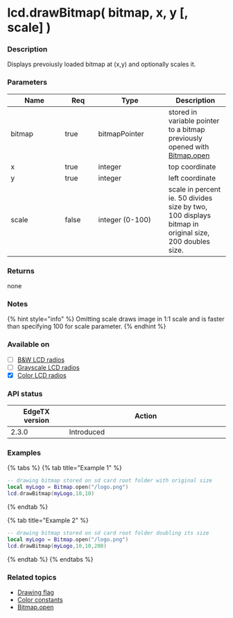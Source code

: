 # lcd.drawBitmap( bitmap, x, y \[, scale] )

### Description

Displays prevoiusly loaded bitmap at (x,y) and optionally scales it.

### Parameters

<table><thead><tr><th width="109">Name</th><th width="61" data-type="checkbox">Req</th><th width="146">Type</th><th>Description</th></tr></thead><tbody><tr><td>bitmap</td><td>true</td><td>bitmapPointer</td><td>stored in variable pointer to a bitmap previously opened with <a href="../bitmap/open.md">Bitmap.open</a></td></tr><tr><td>x</td><td>true</td><td>integer</td><td>top coordinate</td></tr><tr><td>y</td><td>true</td><td>integer</td><td>left coordinate</td></tr><tr><td>scale</td><td>false</td><td>integer (0-100)</td><td>scale in percent ie. 50 divides size by two, 100 displays bitmap in original size, 200 doubles size.</td></tr></tbody></table>

### Returns

none

### Notes

{% hint style="info" %}
Omitting scale draws image in 1:1 scale and is faster than specifying 100 for scale parameter.
{% endhint %}

### Available on

* [ ] [B\&W LCD radios](../../overview/radios/#radios-with-b-and-w-lcd-screen)
* [ ] [Grayscale LCD radios](../../overview/radios/#radios-with-grayscale-lcd-screen)
* [x] [Color LCD radios](../../overview/radios/#radios-with-color-lcd-screen)

### API status

<table><thead><tr><th width="166">EdgeTX version</th><th width="573">Action</th></tr></thead><tbody><tr><td>2.3.0</td><td>Introduced</td></tr></tbody></table>

### Examples&#x20;

{% tabs %}
{% tab title="Example 1" %}
```lua
-- drawing bitmap stored on sd card root folder with original size
local myLogo = Bitmap.open("/logo.png")
lcd.drawBitmap(myLogo,10,10)
```
{% endtab %}

{% tab title="Example 2" %}
```lua
-- drawing bitmap stored on sd card root folder doubling its size
local myLogo = Bitmap.open("/logo.png")
lcd.drawBitmap(myLogo,10,10,200)
```
{% endtab %}
{% endtabs %}

### Related topics

* [Drawing flag](../../lua-api-programming/drawing-flags-and-colors.md)
* [Color constants](../constants/color-constants.md)
* [Bitmap.open](../bitmap/open.md)

